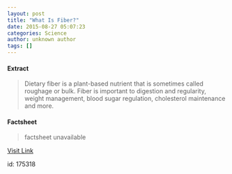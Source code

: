 ```yaml
---
layout: post
title: "What Is Fiber?"
date: 2015-08-27 05:07:23
categories: Science
author: unknown author
tags: []
---
```



#### Extract
>Dietary fiber is a plant-based nutrient that is sometimes called roughage or bulk. Fiber is important to digestion and regularity, weight management, blood sugar regulation, cholesterol maintenance and more.

#### Factsheet
>factsheet unavailable

[Visit Link](http://www.livescience.com/51998-dietary-fiber.html)

id:  175318
